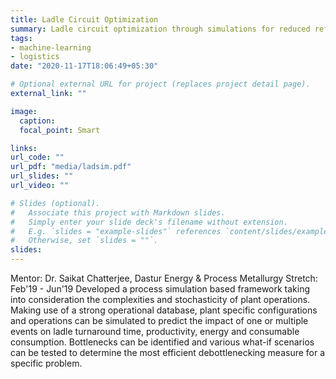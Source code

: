 ```yaml
---
title: Ladle Circuit Optimization
summary: Ladle circuit optimization through simulations for reduced refractory wear, energy consumption and carbon emissions
tags:
- machine-learning
- logistics
date: "2020-11-17T18:06:49+05:30"

# Optional external URL for project (replaces project detail page).
external_link: ""

image:
  caption:
  focal_point: Smart

links:
url_code: ""
url_pdf: "media/ladsim.pdf"
url_slides: ""
url_video: ""

# Slides (optional).
#   Associate this project with Markdown slides.
#   Simply enter your slide deck's filename without extension.
#   E.g. `slides = "example-slides"` references `content/slides/example-slides.md`.
#   Otherwise, set `slides = ""`.
slides:
---
```

Mentor: Dr. Saikat Chatterjee, Dastur Energy & Process Metallurgy
Stretch: Feb'19 - Jun'19
Developed a process simulation based framework taking into consideration the complexities and stochasticity of plant operations. Making use of a strong operational database, plant specific configurations and operations can be simulated to predict the impact of one or multiple events on ladle turnaround time, productivity, energy and consumable consumption. Bottlenecks can be identified and various what-if scenarios can be tested to determine the most efficient debottlenecking measure for a specific problem.
